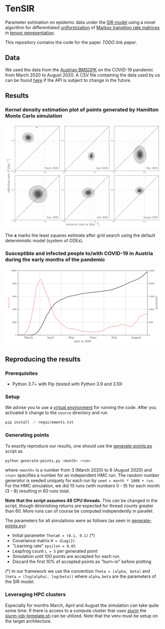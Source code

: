 # TenSIR

Parameter estimation on epidemic data under the [SIR model][sir] using a novel algorithm for differentiated
[uniformization][uniformization] of [Markov transition rate matrices][markov] in
[tensor representation][tensor].

This repository contains the code for the paper *TODO link paper*.

## Data

We used the data from the [Austrian BMSGPK][data-src] on the COVID-19 pandemic from March 2020 to August 2020. A CSV
file containing the data used by us can be found [here][csv] if the API is subject to change in the future.

## Results

### Kernel density estimation plot of points generated by Hamilton Monte Carlo simulation
![HMC plot][hmc]

The **x** marks the least squares estimate after grid search using the default deterministic model (system of ODEs).

### Susceptible and infected people to/with COVID-19 in Austria during the early months of the pandemic
![Timeline plot][timeline]

## Reproducing the results

### Prerequisites

- Python 3.7+ with Pip (tested with Python 3.9 and 3.10)

### Setup

We advise you to use a [virtual environment][venv] for running the code. After you activated it change to the `source`
directory and run

```bash
pip install -r requirements.txt
```

### Generating points

To exactly reproduce our results, one should use the [generate-points.py] script as

```bash
python generate-points.py <month> <run>
```

where `<month>` is a number from 3 (March 2020) to 8 (August 2020) and `<run>` specifies a number for an independent HMC
run. The random number generator is seeded uniquely for each run by `seed = month * 1000 + run`. For the HMC simulation,
we did 10 runs (with numbers 0 - 9) for each month (3 - 8) resulting in 60 runs total.

**Note that the script assumes 48 CPU threads.** This can be changed in the script, though diminishing returns are
expected for thread counts greater than 60. More runs can of course be computed independently in parallel.

The parameters for all simulations were as follows (as seen in [generate-points.py]):

- Initial parameter `Theta0 = (0.1, 0.1)` (*)
- Covariance matrix `M = diag(2)`
- "Learning rate" `epsilon = 0.05`
- Leapfrog count `L = 5` per generated point
- Simulation until 100 points are accepted for each run
- Discard the first 10% of accepted points as "burn-in" before plotting

(*) In our framework we use the convention `Theta = (alpha, beta)` and `theta = (log(alpha), log(beta))` where `alpha`,
`beta` are the parameters of the SIR model.

### Leveraging HPC clusters

Especially for months March, April and August the simulation can take quite some time. If there is access to a compute
cluster that uses [slurm] the [slurm-job-template.sh] can be utilized. Note that the venv must be setup on the target
architecture.


[sir]: https://en.wikipedia.org/wiki/Compartmental_models_in_epidemiology#The_SIR_model
[uniformization]: https://en.wikipedia.org/wiki/Uniformization_(probability_theory)
[markov]: https://en.wikipedia.org/wiki/Transition_rate_matrix
[tensor]: https://en.wikipedia.org/wiki/Tensor_product#Tensor_product_of_linear_maps
[data-src]: https://www.data.gv.at/katalog/dataset/ef8e980b-9644-45d8-b0e9-c6aaf0eff0c0
[csv]: cache/data-austria.csv
[hmc]: results/plots/austria-hmc.png
[timeline]: results/plots/austria-timeline.png
[venv]: https://docs.python.org/3/library/venv.html
[generate-points.py]: source/generate-points.py
[slurm]: https://slurm.schedmd.com/
[slurm-job-template.sh]: slurm-job-template.sh
